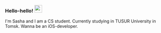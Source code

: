 
### Hello-hello! <img src="https://media.giphy.com/media/hvRJCLFzcasrR4ia7z/giphy.gif" width="25px">

I'm Sasha and I am a CS student. Currently studying in TUSUR University in Tomsk. Wanna be an iOS-developer.

